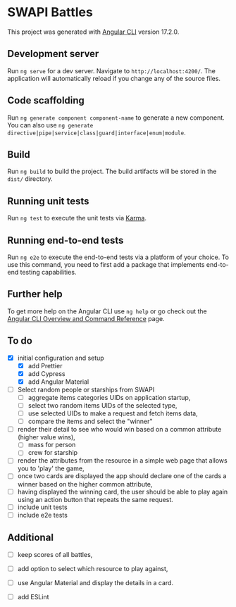 # SWAPI Battles

This project was generated with [Angular CLI](https://github.com/angular/angular-cli) version 17.2.0.

## Development server

Run `ng serve` for a dev server. Navigate to `http://localhost:4200/`. The application will automatically reload if you change any of the source files.

## Code scaffolding

Run `ng generate component component-name` to generate a new component. You can also use `ng generate directive|pipe|service|class|guard|interface|enum|module`.

## Build

Run `ng build` to build the project. The build artifacts will be stored in the `dist/` directory.

## Running unit tests

Run `ng test` to execute the unit tests via [Karma](https://karma-runner.github.io).

## Running end-to-end tests

Run `ng e2e` to execute the end-to-end tests via a platform of your choice. To use this command, you need to first add a package that implements end-to-end testing capabilities.

## Further help

To get more help on the Angular CLI use `ng help` or go check out the [Angular CLI Overview and Command Reference](https://angular.io/cli) page.

## To do
- [x] initial configuration and setup
  - [x] add Prettier
  - [x] add Cypress
  - [x] add Angular Material
- [ ] Select random people or starships from SWAPI
  - [ ] aggregate items categories UIDs on application startup,
  - [ ] select two random items UIDs of the selected type,
  - [ ] use selected UIDs to make a request and fetch items data,
  - [ ] compare the items and select the "winner"
- [ ] render their detail to see who would win based on a common attribute (higher value wins),
  - [ ] mass for person
  - [ ] crew for starship
- [ ] render the attributes from the resource in a simple web page that allows
   you to 'play' the game,
- [ ] once two cards are displayed the app should declare one of the cards a winner based on
   the higher common attribute,
-[ ] having displayed the winning card, the user should be able to play again using an action
   button that repeats the same request.
- [ ] include unit tests
- [ ] include e2e tests

## Additional
- [ ] keep scores of all battles,
- [ ] add option to select which resource to play against,
- [ ] use Angular Material and display the details in a card.

- [ ] add ESLint
